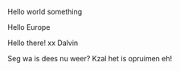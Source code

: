Hello world
something

Hello Europe

Hello there! xx Dalvin

Seg wa is dees nu weer? Kzal het is opruimen eh! 
